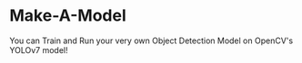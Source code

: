# Make-A-Model
You can Train and Run your very own Object Detection Model on OpenCV's YOLOv7 model!
